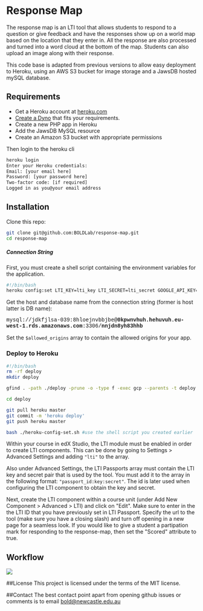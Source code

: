 # Response Map

The response map is an LTI tool that allows students to respond to a question or give feedback and have the responses show up on a world map based on the location that they enter in. All the response are also processed and turned into a word cloud at the bottom of the map. Students can also upload an image along with their response.

This code base is adapted from previous versions to allow easy deployment to Heroku, using an AWS S3 bucket for image storage and a JawsDB hosted mySQL database.

## Requirements
* Get a Heroku account at [heroku.com](https://heroku.com)
* [Create a Dyno](https://www.heroku.com/pricing) that fits your requirements.
* Create a new PHP app in Heroku
* Add the JawsDB MySQL resource
* Create an Amazon S3 bucket with appropriate permissions

Then login to the heroku cli
```bash
heroku login
Enter your Heroku credentials:
Email: [your email here]
Password: [your password here]
Two-factor code: [if required]
Logged in as you@your email address
```
## Installation

Clone this repo:

```bash
git clone git@github.com:BOLDLab/response-map.git
cd response-map
```

##### Connection String
First, you must create a shell script containing the environment variables for the application.

```bash
#!/bin/bash
heroku config:set LTI_KEY=lti_key LTI_SECRET=lti_secret GOOGLE_API_KEY=YoufadfdajklAPIKEyejkldsafjljoi MYSQL_DB_HOST=yourMysqlhost.somewhere.rds.amazonaws.com MYSQL_DB_NAME=dbname MYSQL_DB_USER=dbuser MYSQL_DB_PASSWORD=dbpassword DB_ADMIN_PASSWORD=dbadminpass AWS_ACCESS_KEY=awsaccesskey AWS_SECRET_KEY=awssecretkey AWS_REGION=us-east-1 S3_BUCKET=yourS3bucket
```

Get the host and database name from the connection string (former is host latter is DB name):

<span style='font-family: courier, monospace'> mysql://jdkfjlsa-039:8hloejnvbbjbe@**0kpwnvhuh.hehuvuh.eu-west-1.rds.amazonaws.com**:3306/**nnjdn8yh83hhb**</span>

Set the `$allowed_origins` array to contain the allowed origins for your app.

### Deploy to Heroku
```bash
#!/bin/bash
rm -rf deploy
mkdir deploy

gfind . -path ./deploy -prune -o -type f -exec gcp --parents -t deploy {} +

cd deploy

git pull heroku master
git commit -m 'heroku deploy'
git push heroku master

bash ./heroku-config-set.sh #use the shell script you created earlier
```

Within your course in edX Studio, the LTI module must be enabled in order to create LTI components. This can be done by going to Settings > Advanced Settings and adding ```"lti"``` to the array.

Also under Advanced Settings, the LTI Passports array must contain the LTI key and secret pair that is used by the tool. You must add it to the array in the following format: ```"passport_id:key:secret"```. The id is later used when configuring the LTI component to obtain the key and secret.

Next, create the LTI component within a course unit (under Add New Component > Advanced > LTI) and click on "Edit". Make sure to enter in the the LTI ID that you have previously set in LTI Passport. Specify the url to the tool (make sure you have a closing slash) and turn off opening in a new page for a seamless look. If you would like to give a student a partipation mark for responding to the response-map, then set the "Scored" attribute to true.

## Workflow
<img src="https://github.com/UQ-UQx/response-map/blob/master/README_WORKFLOW_IMAGE.png?raw=true">

##License
This project is licensed under the terms of the MIT license.

##Contact
The best contact point apart from opening github issues or comments is to email <a href='mailto:bold@newcastle.edu.au'>bold@newcastle.edu.au</a>
